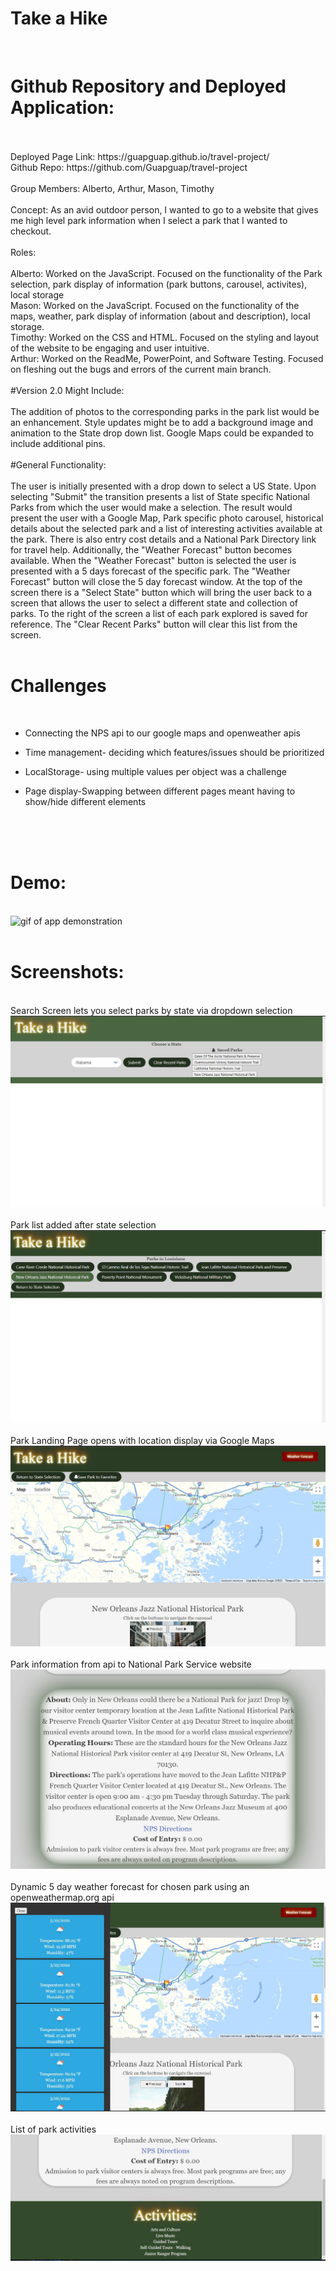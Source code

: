 # Take a Hike

<br>

# Github Repository and Deployed Application:

<br>
<br>
Deployed Page Link: https://guapguap.github.io/travel-project/
<br>
Github Repo: https://github.com/Guapguap/travel-project
<br>
<br>
Group Members: Alberto, Arthur, Mason, Timothy
<br>
<br>
Concept:
As an avid outdoor person, I wanted to go to a website that gives me high level park information when I select a park that I wanted to checkout.
<br>
<br>
Roles:
<br>
<br>
Alberto: Worked on the JavaScript. Focused on the functionality of the Park selection, park display of information (park buttons, carousel, activites), local storage
<br>
Mason: Worked on the JavaScript. Focused on the functionality of the maps, weather, park display of information (about and description), local storage.
<br>
Timothy: Worked on the CSS and HTML. Focused on the styling and layout of the website to be engaging and user intuitive.
<br>
Arthur: Worked on the ReadMe, PowerPoint, and Software Testing. Focused on fleshing out the bugs and errors of the current main branch.
<br>
<br>
#Version 2.0 Might Include:
<br>
<br>
The addition of photos to the corresponding parks in the park list would be an enhancement. Style updates might be to add a background image and animation to the State drop down list. Google Maps could be expanded to include additional pins.
<br>
<br>
#General Functionality:
<br>
<br>
The user is initially presented with a drop down to select a US State. Upon selecting "Submit" the transition presents a list of State specific National Parks
from which the user would make a selection. The result would present the user with a Google Map, Park specific photo carousel, historical details about the
selected park and a list of interesting activities available at the park. There is also entry cost details and a National Park Directory link for travel help.
Additionally, the "Weather Forecast" button becomes available. When the "Weather Forecast" button is selected the user is presented with a 5 days forecast of
the specific park. The "Weather Forecast" button will close the 5 day forecast window. At the top of the screen there is a "Select State" button which will
bring the user back to a screen that allows the user to select a different state and collection of parks. To the right of the screen a list of each park
explored is saved for reference. The "Clear Recent Parks" button will clear this list from the screen.
<br>
<br>

# Challenges

<br>

- Connecting the NPS api to our google maps and openweather apis
- Time management- deciding which features/issues should be prioritized
- LocalStorage- using multiple values per object was a challenge
- Page display-Swapping between different pages meant having to show/hide different elements

  <br>
  <br>
  <br>

# Demo:

<br>
<img src="./assets/img/HikeTaker.gif" alt="gif of app demonstration" title="App Demo">
<br>
<br>

# Screenshots:

<br>
Search Screen lets you select parks by state via dropdown selection
<img src="./assets/img/takeahikess1.jpg" alt="title page" title="Search Screen">
<br>
<br>
Park list added after state selection
<img src="./assets/img/takeahikess2.jpg" alt="park list" title="Parks by State">
<br>
<br>
Park Landing Page opens with location display via Google Maps
<img src="./assets/img/takeahikess3.jpg" alt="google map" title="Map of Each Park">
<br>
<br>
Park information from api to National Park Service website
<img src="./assets/img/takeahikess4.jpg" alt="description information" title="Park Details">
<br>
<br>
Dynamic 5 day weather forecast for chosen park using an openweathermap.org api
<img src="./assets/img/takeahikeweather.jpg" alt="cards showing forecast" title="5 Day Weather Forecast">
<br>
<br>
List of park activities
<img src="./assets/img/takeahikess5.jpg" alt="activities" title="List of Activities">
<br>
<br>
